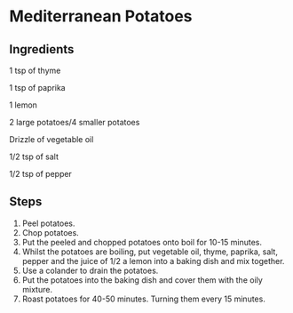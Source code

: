 # Mediterranean Potatoes

## Ingredients

1 tsp of thyme

1 tsp of paprika

1 lemon

2 large potatoes/4 smaller potatoes

Drizzle of vegetable oil

1/2 tsp of salt

1/2 tsp of pepper

## Steps

1. Peel potatoes.
2. Chop potatoes.
3. Put the peeled and chopped potatoes onto boil for 10-15 minutes.
4. Whilst the potatoes are boiling, put vegetable oil, thyme, paprika, salt, pepper and the juice of 1/2 a lemon into a baking dish and mix together.
5. Use a colander to drain the potatoes.
6. Put the potatoes into the baking dish and cover them with the oily mixture.
7. Roast potatoes for 40-50 minutes. Turning them every 15 minutes.

